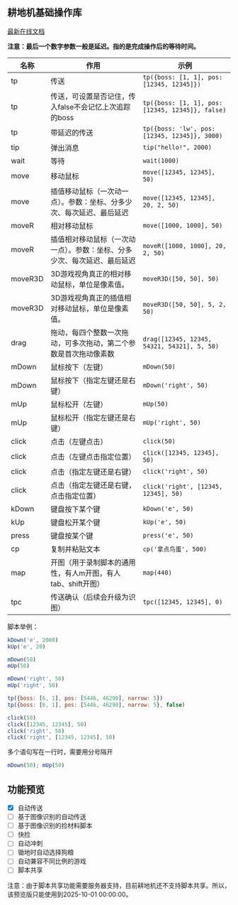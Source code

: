 ## 耕地机基础操作库
[最新在线文档](https://gitee.com/srefp/assistant-docs/blob/master/%E8%80%95%E5%9C%B0%E6%9C%BA%E5%9F%BA%E7%A1%80%E6%93%8D%E4%BD%9C%E5%BA%93.md)

**注意：最后一个数字参数一般是延迟。指的是完成操作后的等待时间。**

| 名称    | 作用                                                         | 示例                                             |
| ------- | ------------------------------------------------------------ | ------------------------------------------------ |
| tp      | 传送                                                         | `tp({boss: [1, 1], pos: [12345, 12345]})`        |
| tp      | 传送，可设置是否记住，传入false不会记忆上次追踪的boss        | `tp({boss: [1, 1], pos: [12345, 12345]}, false)` |
| tp      | 带延迟的传送                                                 | `tp({boss: 'lw', pos: [12345, 12345]}, 3000)`    |
| tip     | 弹出消息                                                     | `tip("hello!", 2000)`                            |
| wait    | 等待                                                         | `wait(1000)`                                     |
| move    | 移动鼠标                                                     | `move([12345, 12345], 50)`                       |
| move    | 插值移动鼠标（一次动一点）。参数：坐标、分多少次、每次延迟、最后延迟 | `move([12345, 12345], 20, 2, 50)`                |
| moveR   | 相对移动鼠标                                                 | `move([1000, 1000], 50)`                         |
| moveR   | 插值相对移动鼠标（一次动一点）。参数：坐标、分多少次、每次延迟、最后延迟 | `moveR([1000, 1000], 20, 2, 50)`                 |
| moveR3D | 3D游戏视角真正的相对移动鼠标，单位是像素值。                 | `moveR3D([50, 50], 50)`                          |
| moveR3D | 3D游戏视角真正的插值相对移动鼠标，单位是像素值。             | `moveR3D([50, 50], 5, 2, 50)`                    |
| drag    | 拖动，每四个整数一次拖动，可多次拖动，第二个参数是首次拖动像素数 | `drag([12345, 12345, 54321, 54321], 5, 50)`      |
| mDown   | 鼠标按下（左键）                                             | `mDown(50)`                                      |
| mDown   | 鼠标按下（指定左键还是右键）                                 | `mDown('right', 50)`                             |
| mUp     | 鼠标松开（左键）                                             | `mUp(50)`                                        |
| mUp     | 鼠标松开（指定左键还是右键）                                 | `mUp('right', 50)`                               |
| click   | 点击（左键点击）                                             | `click(50)`                                      |
| click   | 点击（左键点击指定位置）                                     | `click([12345, 12345], 50)`                      |
| click   | 点击（指定左键还是右键）                                     | `click('right', 50)`                             |
| click   | 点击（指定左键还是右键，点击指定位置）                       | `click('right', [12345, 12345], 50)`             |
| kDown   | 键盘按下某个键                                               | `kDown('e', 50)`                                 |
| kUp     | 键盘松开某个键                                               | `kUp('e', 50)`                                   |
| press   | 键盘按某个键                                                 | `press('e', 50)`                                 |
| cp      | 复制并粘贴文本                                               | `cp('拿点鸟蛋', 500)`                            |
| map     | 开图（用于录制脚本的通用性，有人m开图，有人tab、shift开图）  | `map(440)`                                       |
| tpc     | 传送确认（后续会升级为识图）                                 | `tpc([12345, 12345], 0)`                         |



脚本举例：

```js
kDown('e', 2000)
kUp('e', 20)

mDown(50)
mUp(50)

mDown('right', 50)
mUp('right', 50)

tp({boss: [6, 1], pos: [5446, 46290], narrow: 5})
tp({boss: [6, 1], pos: [5446, 46290], narrow: 5}, false)

click(50)
click([12345, 12345], 50)
click('right', 50)
click('right', [12345, 12345], 50)
```



多个语句写在一行时，需要用分号隔开

```js
mDown(50); mUp(50)
```

## 功能预览
- [x] 自动传送
- [ ] 基于图像识别的自动传送
- [ ] 基于图像识别的捡材料脚本
- [ ] 快捡
- [ ] 自动冲刺
- [ ] 锄地时自动选择狗粮
- [ ] 自动兼容不同比例的游戏
- [ ] 脚本共享

注意：由于脚本共享功能需要服务器支持，目前耕地机还不支持脚本共享。所以，该预览版只能使用到2025-10-01 00:00:00。
